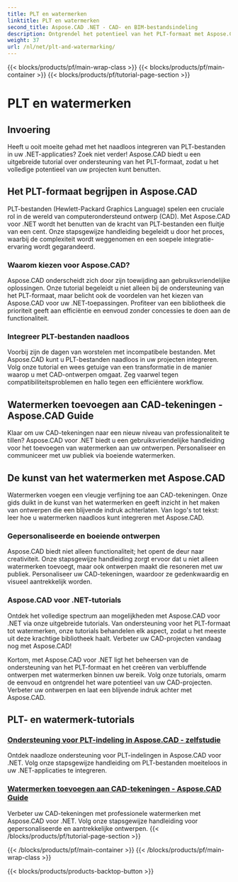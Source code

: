 ```yaml
---
title: PLT en watermerken
linktitle: PLT en watermerken
second_title: Aspose.CAD .NET - CAD- en BIM-bestandsindeling
description: Ontgrendel het potentieel van het PLT-formaat met Aspose.CAD voor .NET. Integreer PLT-bestanden moeiteloos in uw applicaties met onze stapsgewijze tutorials.
weight: 37
url: /nl/net/plt-and-watermarking/
---
```


{{< blocks/products/pf/main-wrap-class >}}
{{< blocks/products/pf/main-container >}}
{{< blocks/products/pf/tutorial-page-section >}}

# PLT en watermerken


## Invoering

Heeft u ooit moeite gehad met het naadloos integreren van PLT-bestanden in uw .NET-applicaties? Zoek niet verder! Aspose.CAD biedt u een uitgebreide tutorial over ondersteuning van het PLT-formaat, zodat u het volledige potentieel van uw projecten kunt benutten.

## Het PLT-formaat begrijpen in Aspose.CAD

PLT-bestanden (Hewlett-Packard Graphics Language) spelen een cruciale rol in de wereld van computerondersteund ontwerp (CAD). Met Aspose.CAD voor .NET wordt het benutten van de kracht van PLT-bestanden een fluitje van een cent. Onze stapsgewijze handleiding begeleidt u door het proces, waarbij de complexiteit wordt weggenomen en een soepele integratie-ervaring wordt gegarandeerd.

### Waarom kiezen voor Aspose.CAD?

Aspose.CAD onderscheidt zich door zijn toewijding aan gebruiksvriendelijke oplossingen. Onze tutorial begeleidt u niet alleen bij de ondersteuning van het PLT-formaat, maar belicht ook de voordelen van het kiezen van Aspose.CAD voor uw .NET-toepassingen. Profiteer van een bibliotheek die prioriteit geeft aan efficiëntie en eenvoud zonder concessies te doen aan de functionaliteit.

### Integreer PLT-bestanden naadloos

Voorbij zijn de dagen van worstelen met incompatibele bestanden. Met Aspose.CAD kunt u PLT-bestanden naadloos in uw projecten integreren. Volg onze tutorial en wees getuige van een transformatie in de manier waarop u met CAD-ontwerpen omgaat. Zeg vaarwel tegen compatibiliteitsproblemen en hallo tegen een efficiëntere workflow.

## Watermerken toevoegen aan CAD-tekeningen - Aspose.CAD Guide

Klaar om uw CAD-tekeningen naar een nieuw niveau van professionaliteit te tillen? Aspose.CAD voor .NET biedt u een gebruiksvriendelijke handleiding voor het toevoegen van watermerken aan uw ontwerpen. Personaliseer en communiceer met uw publiek via boeiende watermerken.

## De kunst van het watermerken met Aspose.CAD

Watermerken voegen een vleugje verfijning toe aan CAD-tekeningen. Onze gids duikt in de kunst van het watermerken en geeft inzicht in het maken van ontwerpen die een blijvende indruk achterlaten. Van logo's tot tekst: leer hoe u watermerken naadloos kunt integreren met Aspose.CAD.

### Gepersonaliseerde en boeiende ontwerpen

Aspose.CAD biedt niet alleen functionaliteit; het opent de deur naar creativiteit. Onze stapsgewijze handleiding zorgt ervoor dat u niet alleen watermerken toevoegt, maar ook ontwerpen maakt die resoneren met uw publiek. Personaliseer uw CAD-tekeningen, waardoor ze gedenkwaardig en visueel aantrekkelijk worden.

### Aspose.CAD voor .NET-tutorials

Ontdek het volledige spectrum aan mogelijkheden met Aspose.CAD voor .NET via onze uitgebreide tutorials. Van ondersteuning voor het PLT-formaat tot watermerken, onze tutorials behandelen elk aspect, zodat u het meeste uit deze krachtige bibliotheek haalt. Verbeter uw CAD-projecten vandaag nog met Aspose.CAD!

Kortom, met Aspose.CAD voor .NET ligt het beheersen van de ondersteuning van het PLT-formaat en het creëren van verbluffende ontwerpen met watermerken binnen uw bereik. Volg onze tutorials, omarm de eenvoud en ontgrendel het ware potentieel van uw CAD-projecten. Verbeter uw ontwerpen en laat een blijvende indruk achter met Aspose.CAD.
## PLT- en watermerk-tutorials
### [Ondersteuning voor PLT-indeling in Aspose.CAD - zelfstudie](./plt-format-support-in-aspose-cad/)
Ontdek naadloze ondersteuning voor PLT-indelingen in Aspose.CAD voor .NET. Volg onze stapsgewijze handleiding om PLT-bestanden moeiteloos in uw .NET-applicaties te integreren.
### [Watermerken toevoegen aan CAD-tekeningen - Aspose.CAD Guide](./adding-watermarks-to-cad-drawings/)
Verbeter uw CAD-tekeningen met professionele watermerken met Aspose.CAD voor .NET. Volg onze stapsgewijze handleiding voor gepersonaliseerde en aantrekkelijke ontwerpen.
{{< /blocks/products/pf/tutorial-page-section >}}

{{< /blocks/products/pf/main-container >}}
{{< /blocks/products/pf/main-wrap-class >}}

{{< blocks/products/products-backtop-button >}}
